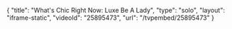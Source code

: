 {
    "title": "What's Chic Right Now: Luxe Be A Lady",
    "type": "solo",
    "layout": "iframe-static",
    "videoId": "25895473",
    "url": "\/tvpembed\/25895473"
}